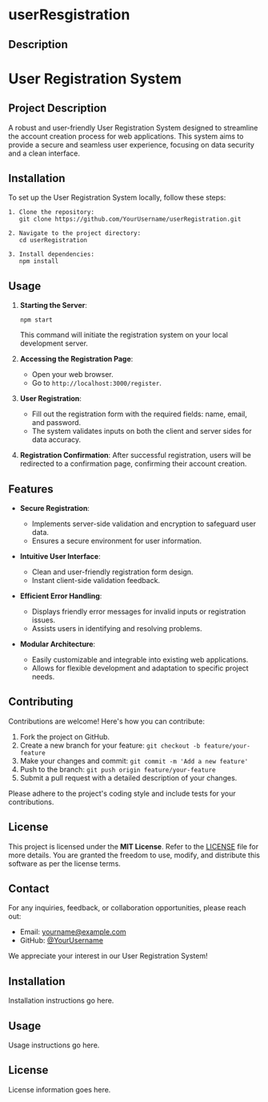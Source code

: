 
# userResgistration

## Description
# User Registration System

## Project Description

A robust and user-friendly User Registration System designed to streamline the account creation process for web applications. This system aims to provide a secure and seamless user experience, focusing on data security and a clean interface.

## Installation

To set up the User Registration System locally, follow these steps:

```
1. Clone the repository:
   git clone https://github.com/YourUsername/userRegistration.git

2. Navigate to the project directory:
   cd userRegistration

3. Install dependencies:
   npm install
```

## Usage

1. **Starting the Server**:
   ```
   npm start
   ```
   This command will initiate the registration system on your local development server.

2. **Accessing the Registration Page**:
   - Open your web browser.
   - Go to `http://localhost:3000/register`.

3. **User Registration**:
   - Fill out the registration form with the required fields: name, email, and password.
   - The system validates inputs on both the client and server sides for data accuracy.

4. **Registration Confirmation**:
   After successful registration, users will be redirected to a confirmation page, confirming their account creation.

## Features

- **Secure Registration**:
   - Implements server-side validation and encryption to safeguard user data.
   - Ensures a secure environment for user information.

- **Intuitive User Interface**:
   - Clean and user-friendly registration form design.
   - Instant client-side validation feedback.

- **Efficient Error Handling**:
   - Displays friendly error messages for invalid inputs or registration issues.
   - Assists users in identifying and resolving problems.

- **Modular Architecture**:
   - Easily customizable and integrable into existing web applications.
   - Allows for flexible development and adaptation to specific project needs.

## Contributing

Contributions are welcome! Here's how you can contribute:

1. Fork the project on GitHub.
2. Create a new branch for your feature: `git checkout -b feature/your-feature`
3. Make your changes and commit: `git commit -m 'Add a new feature'`
4. Push to the branch: `git push origin feature/your-feature`
5. Submit a pull request with a detailed description of your changes.

Please adhere to the project's coding style and include tests for your contributions.

## License

This project is licensed under the **MIT License**. Refer to the [LICENSE](LICENSE) file for more details. You are granted the freedom to use, modify, and distribute this software as per the license terms.

## Contact

For any inquiries, feedback, or collaboration opportunities, please reach out:
- Email: yourname@example.com
- GitHub: [@YourUsername](https://github.com/YourUsername)

We appreciate your interest in our User Registration System!

## Installation
Installation instructions go here.

## Usage
Usage instructions go here.

## License
License information goes here.
